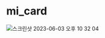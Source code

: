 # mi_card
![스크린샷 2023-06-03 오후 10 32 04](https://github.com/choijaegwon/choijaegwon.github.io/assets/68246962/1b0c917a-a3dd-48f7-9141-3efc9a66f9e1)  